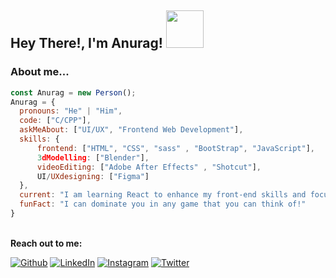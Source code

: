 
<h2> Hey There!, I'm Anurag! <img src="https://media.giphy.com/media/l49K0ffVgFGJkZRLi/giphy.gif" width="60"></h2>

### About me...  

```javascript
const Anurag = new Person();
Anurag = {
  pronouns: "He" | "Him",
  code: ["C/CPP"],
  askMeAbout: ["UI/UX", "Frontend Web Development"],
  skills: {
      frontend: ["HTML", "CSS", "sass" , "BootStrap", "JavaScript"],
      3dModelling: ["Blender"],
      videoEditing: ["Adobe After Effects" , "Shotcut"],
      UI/UXdesigning: ["Figma"]
  },
  current: "I am learning React to enhance my front-end skills and focusing on Data Structures and Algorithms...",
  funFact: "I can dominate you in any game that you can think of!"
}
```
<br>
<b>Reach out to me:</b></em></p>

[![Github](https://img.shields.io/badge/GitHub-100000?style=for-the-badge&logo=github&logoColor=white)](https://github.com/texas38923) 
[![LinkedIn](https://img.shields.io/badge/LinkedIn-0077B5?style=for-the-badge&logo=linkedin&logoColor=white)](https://www.linkedin.com/in/anurag-kamra-56474922a/) 
[![Instagram](https://img.shields.io/badge/Instagram-E4405F?style=for-the-badge&logo=instagram&logoColor=white)](https://www.instagram.com/teq.arine)
[![Twitter](https://img.shields.io/badge/Twitter-1DA1F2?style=for-the-badge&logo=twitter&logoColor=white)](https://twitter.com/)

